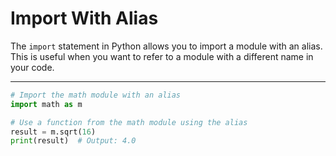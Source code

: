 # Import With Alias

The `import` statement in Python allows you to import a module with an alias. This is useful when you want to refer to a module with a different name in your code.

---

```python
# Import the math module with an alias
import math as m

# Use a function from the math module using the alias
result = m.sqrt(16)
print(result)  # Output: 4.0
```